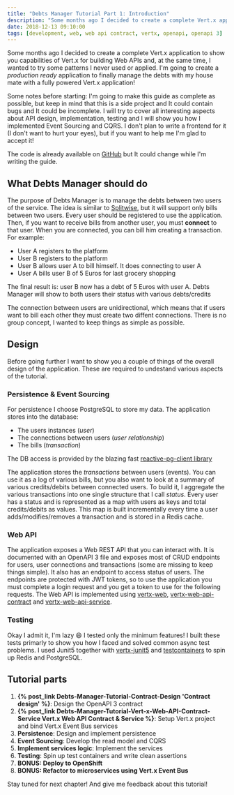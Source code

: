```yaml
---
title: "Debts Manager Tutorial Part 1: Introduction"
description: "Some months ago I decided to create a complete Vert.x application to show you capabilities of Vert.x for building Web APIs and, at the same time, I wanted to try some patterns I never used or applied. I'm going to create a production ready application to finally manage the debts with my house mate with a fully powered Vert.x application!"
date: 2018-12-13 09:10:00
tags: [development, web, web api contract, vertx, openapi, openapi 3]
---
```


Some months ago I decided to create a complete Vert.x application to show you capabilities of Vert.x for building Web APIs and, at the same time, I wanted to try some patterns I never used or applied. I'm going to create a _production ready_ application to finally manage the debts with my house mate with a fully powered Vert.x application!

Some notes before starting: I'm going to make this guide as complete as possible, but keep in mind that this is a side project and It could contain bugs and It could be incomplete. I will try to cover all interesting aspects about API design, implementation, testing and I will show you how I implemented Event Sourcing and CQRS. I don't plan to write a frontend for it (I don't want to hurt your eyes), but if you want to help me I'm glad to accept it!

The code is already available on [GitHub](https://github.com/slinkydeveloper/debts-manager) but It could change while I'm writing the guide.

## What Debts Manager should do

The purpose of Debts Manager is to manage the debts between two users of the service. The idea is similar to [Splitwise](https://www.splitwise.com/), but it will support only bills between two users. Every user should be registered to use the application. Then, if you want to receive bills from another user, you must **connect** to that user. When you are connected, you can bill him creating a transaction. For example:

* User A registers to the platform
* User B registers to the platform
* User B allows user A to bill himself. It does connecting to user A
* User A bills user B of 5 Euros for last grocery shopping

The final result is: user B now has a debt of 5 Euros with user A. Debts Manager will show to both users their status with various debts/credits

The connection between users are unidirectional, which means that if users want to bill each other they must create two diffent connections. There is no group concept, I wanted to keep things as simple as possible.

## Design

Before going further I want to show you a couple of things of the overall design of the application. These are required to undestand various aspects of the tutorial.

### Persistence & Event Sourcing

For persistence I choose PostgreSQL to store my data. The application stores into the database:

* The users instances (_user_)
* The connections between users (_user relationship_)
* The bills (_transaction_)

The DB access is provided by the blazing fast [reactive-pg-client library](https://github.com/reactiverse/reactive-pg-client)

The application stores the _transactions_ between users (events). You can use it as a log of various bills, but you also want to look at a summary of various credits/debits between connected users. To build it, I aggregate the various transactions into one single structure that I call _status_. Every user has a status and is represented as a map with users as keys and total credits/debits as values. This map is built incrementally every time a user adds/modifies/removes a transaction and is stored in a Redis cache.

### Web API

The application exposes a Web REST API that you can interact with. It is documented with an OpenAPI 3 file and exposes most of CRUD endpoints for users, user connections and transactions (some are missing to keep things simple). It also has an endpoint to access status of users. The endpoints are protected with JWT tokens, so to use the application you must complete a login request and you get a token to use for the following requests. The Web API is implemented using [vertx-web](https://vertx.io/docs/vertx-web/java/), [vertx-web-api-contract](https://vertx.io/docs/vertx-web-api-contract/java/) and [vertx-web-api-service](https://vertx.io/docs/vertx-web-api-service/java/).

### Testing

Okay I admit it, I'm lazy :smile: I tested only the minimum features! I built these tests primarly to show you how I faced and solved common async test problems. I used Junit5 together with [vertx-junit5](https://vertx.io/docs/vertx-junit5/java/) and [testcontainers](https://www.testcontainers.org/) to spin up Redis and PostgreSQL.

## Tutorial parts

1. **{% post_link Debts-Manager-Tutorial-Contract-Design 'Contract design' %}**: Design the OpenAPI 3 contract
2. **{% post_link Debts-Manager-Tutorial-Vert-x-Web-API-Contract-Service Vert.x Web API Contract & Service %}**: Setup Vert.x project and bind Vert.x Event Bus services
3. **Persistence**: Design and implement persistence
4. **Event Sourcing**: Develop the read model and CQRS
5. **Implement services logic**: Implement the services
6. **Testing**: Spin up test containers and write clean assertions
7. **BONUS: Deploy to OpenShift**
8. **BONUS: Refactor to microservices using Vert.x Event Bus**

Stay tuned for next chapter! And give me feedback about this tutorial!

